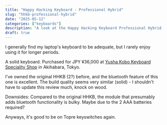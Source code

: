 ```yaml
---
title: "Happy Hacking Keyboard - Professional Hybrid"
slug: "hhkb-professional-hybrid"
date: "2025-05-12"
categories: ["keyboards"]
description: "A look at the Happy Hacking Keyboard Professional Hybrid, purchased in Japan."
draft: true
---
```


I generally find my laptop's keyboard to be adequate, but I rarely enjoy using it for longer periods.

A solid keyboard. Purchased for JPY ¥36,000 at
[Yusha Kobo Keyboard Speciality Shop]() in Akihabara, Tokyo.

I've owned the original HHKB (2?) before, and the bluetooth feature of this one is excellent.
The build quality seems very similar (solid) - I shouldn't have to update this review much, knock on wood.

Downsides: Compared to the original HHKB, the module that presumably adds bluetooth functionality is bulky.
Maybe due to the 2 AAA batteries required?

Anyways, it's good to be on Topre keyswitches again.
